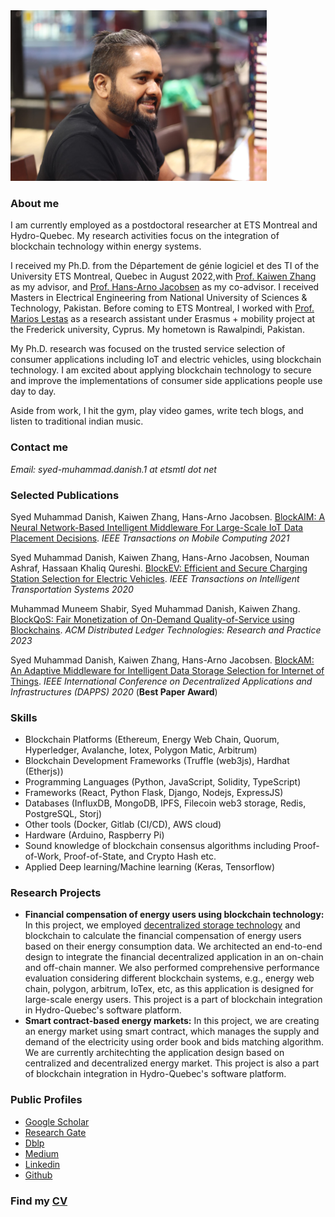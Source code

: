 
<img src="danish.jpg" width="409.6" height="273">

### **About me**
I am currently employed as a postdoctoral researcher at ETS Montreal and Hydro-Quebec. My research activities focus on the integration of blockchain technology within energy systems.

I received my Ph.D. from the Département de génie logiciel et des TI of the University ETS Montreal, Quebec in August 2022,with [Prof. Kaiwen Zhang](https://www.etsmtl.ca/en/research/professors/kzhang) as my advisor, and [Prof. Hans-Arno Jacobsen](https://www.ece.utoronto.ca/people/jacobsen-h-a/) as my co-advisor. I received Masters in Electrical Engineering from National University of Sciences & Technology, Pakistan. Before coming to ETS Montreal, I worked with [Prof. Marios Lestas](https://www.linkedin.com/in/marios-lestas-708aa5231/) as a research assistant under Erasmus + mobility project at the Frederick university, Cyprus. My hometown is Rawalpindi, Pakistan.

My Ph.D. research was focused on the trusted service selection of consumer applications including IoT and electric vehicles, using blockchain technology. I am excited about applying blockchain technology to secure and improve the implementations of consumer side applications people use day to day. 

Aside from work, I hit the gym, play video games, write tech blogs, and listen to traditional indian music.

### **Contact me**

_Email:  syed-muhammad.danish.1 at etsmtl dot net_

### **Selected Publications**

Syed Muhammad Danish, Kaiwen Zhang, Hans-Arno Jacobsen. [BlockAIM: A Neural Network-Based Intelligent Middleware For Large-Scale IoT Data Placement Decisions](https://ieeexplore.ieee.org/document/9398554).
_IEEE Transactions on Mobile Computing 2021_

Syed Muhammad Danish, Kaiwen Zhang, Hans-Arno Jacobsen, Nouman Ashraf, Hassaan Khaliq Qureshi. [BlockEV:  Efficient and Secure Charging Station Selection for Electric Vehicles](https://ieeexplore.ieee.org/document/9310692).
_IEEE Transactions on Intelligent Transportation Systems 2020_

Muhammad Muneem Shabir, Syed Muhammad Danish, Kaiwen Zhang. [BlockQoS: Fair Monetization of On-Demand Quality-of-Service using Blockchains](https://dl.acm.org/doi/10.1145/3580284).
_ACM Distributed Ledger Technologies: Research and Practice 2023_

Syed Muhammad Danish, Kaiwen Zhang, Hans-Arno Jacobsen. [BlockAM: An Adaptive Middleware for Intelligent Data Storage Selection for Internet of Things](https://ieeexplore.ieee.org/abstract/document/9126003/).
_IEEE International Conference on Decentralized Applications and Infrastructures (DAPPS) 2020_ (**Best Paper Award**)

### **Skills**
- Blockchain Platforms (Ethereum, Energy Web Chain, Quorum, Hyperledger, Avalanche, Iotex, Polygon Matic, Arbitrum)
- Blockchain Development Frameworks (Truffle (web3js), Hardhat (Etherjs))
- Programming Languages (Python, JavaScript, Solidity, TypeScript)
- Frameworks (React, Python Flask, Django, Nodejs, ExpressJS)
- Databases (InfluxDB, MongoDB, IPFS, Filecoin web3 storage, Redis, PostgreSQL, Storj)
- Other tools (Docker, Gitlab (CI/CD), AWS cloud)
- Hardware (Arduino, Raspberry Pi)
- Sound knowledge of blockchain consensus algorithms including Proof-of-Work, Proof-of-State, and Crypto Hash etc.
- Applied Deep learning/Machine learning (Keras, Tensorflow)


### **Research Projects**

- **Financial compensation of energy users using blockchain technology:** In this project, we employed [decentralized storage technology](https://web3.storage/) and blockchain to calculate the financial compensation of energy users based on their energy consumption data. We architected an end-to-end design to integrate the financial decentralized application in an on-chain and off-chain manner. We also performed comprehensive performance evaluation considering different blockchain systems, e.g., energy web chain, polygon, arbitrum, IoTex, etc, as this application is designed for large-scale energy users. This project is a part of blockchain integration in Hydro-Quebec's software platform.
- **Smart contract-based energy markets:** In this project, we are creating an energy market using smart contract, which manages the supply and demand of the electricity using order book and bids matching algorithm. We are currently architechting the application design based on centralized and decentralized energy market. This project is also a part of blockchain integration in Hydro-Quebec's software platform.  

### **Public Profiles**

- [Google Scholar](https://scholar.google.com.pk/citations?user=OAiYfI8AAAAJ&hl=en)
- [Research Gate](https://www.researchgate.net/profile/Syed_Danish4)
- [Dblp](https://dblp.uni-trier.de/pers/hd/d/Danish:Syed_Muhammad)
- [Medium](https://medium.com/@syedmuhammaddanish)
- [Linkedin](https://www.linkedin.com/in/syeddanish1992/)
- [Github](https://github.com/syedmuhamaddanish)


### **Find my [CV](https://github.com/syedmuhamaddanish/syedmuhamaddanish.github.io/blob/main/CV.pdf)** 
